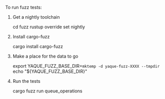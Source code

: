 To run fuzz tests:
1. Get a nightly toolchain

    cd fuzz
    rustup override set nightly

2. Install cargo-fuzz

    cargo install cargo-fuzz


3. Make a place for the data to go

    export YAQUE_FUZZ_BASE_DIR=`mktemp -d yaque-fuzz-XXXX --tmpdir`
    echo "${YAQUE_FUZZ_BASE_DIR}"

4. Run the tests

    cargo fuzz run queue_operations
